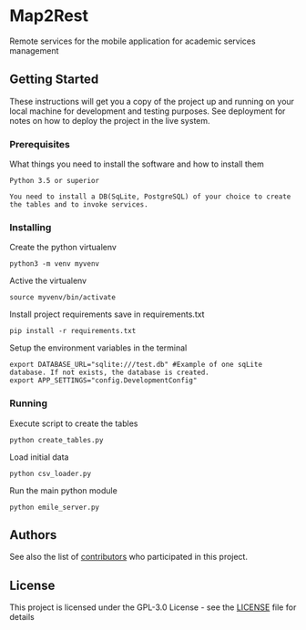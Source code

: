 # Map2Rest
Remote services for the mobile application for academic services management

## Getting Started

These instructions will get you a copy of the project up and running on your local machine for development and testing purposes. See deployment for notes on how to deploy the project in the live system.

### Prerequisites

What things you need to install the software and how to install them

```
Python 3.5 or superior

You need to install a DB(SqLite, PostgreSQL) of your choice to create the tables and to invoke services.
```

### Installing

Create the python virtualenv

```
python3 -m venv myvenv
```

Active the virtualenv

```
source myvenv/bin/activate
```

Install project requirements save in requirements.txt

```
pip install -r requirements.txt
```

Setup the environment variables in the terminal

```
export DATABASE_URL="sqlite:///test.db" #Example of one sqLite database. If not exists, the database is created.
export APP_SETTINGS="config.DevelopmentConfig"
```

### Running

Execute script to create the tables

```
python create_tables.py
```

Load initial data

```
python csv_loader.py
```


Run the main python module

```
python emile_server.py
```

## Authors

See also the list of [contributors](https://github.com/oliveirabrunoa/map2rest/contributors) who participated in this project.

## License

This project is licensed under the GPL-3.0 License - see the [LICENSE](LICENSE) file for details
